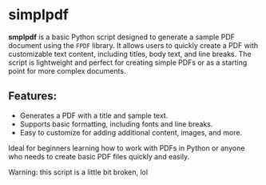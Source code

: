# simplpdf

**smplpdf** is a basic Python script designed to generate a sample PDF document using the `FPDF` library. It allows users to quickly create a PDF with customizable text content, including titles, body text, and line breaks. The script is lightweight and perfect for creating simple PDFs or as a starting point for more complex documents.

## Features:
- Generates a PDF with a title and sample text.
- Supports basic formatting, including fonts and line breaks.
- Easy to customize for adding additional content, images, and more.

Ideal for beginners learning how to work with PDFs in Python or anyone who needs to create basic PDF files quickly and easily.

Warning: this script is a little bit broken, lol
